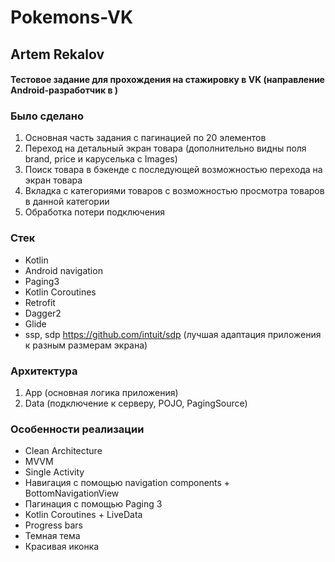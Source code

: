 # Pokemons-VK
## **Artem Rekalov**
#### Тестовое задание для прохождения на стажировку в VK (направление Android-разработчик в )

### Было сделано
1. Основная часть задания с пагинацией по 20 элементов
2. Переход на детальный экран товара (дополнительно видны поля brand, price и каруселька с Images)
3. Поиск товара в бэкенде с последующей возможностью перехода на экран товара
4. Вкладка с категориями товаров с возможностью просмотра товаров в данной категории
5. Обработка потери подключения

### Стек
- Kotlin
- Android navigation
- Paging3
- Kotlin Coroutines
- Retrofit
- Dagger2
- Glide
- ssp, sdp <https://github.com/intuit/sdp> (лучшая адаптация приложения к разным размерам экрана)

### Архитектура
1. App (основная логика приложения)
2. Data (подключение к серверу, POJO, PagingSource)

### Особенности реализации
- Clean Architecture
- MVVM
- Single Activity
- Навигация с помощью navigation components + BottomNavigationView
- Пагинация с помощью Paging 3
- Kotlin Coroutines + LiveData
- Progress bars
- Темная тема
- Красивая иконка